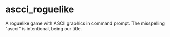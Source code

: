 # ascci_roguelike
A roguelike game with ASCII graphics in command prompt. The misspelling "ascci" is intentional, being our title.
